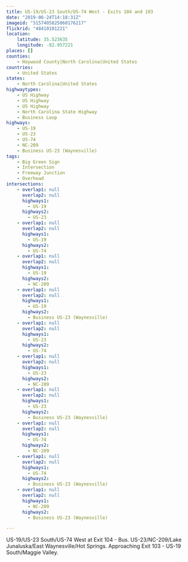 ```yaml
---
title: US-19/US-23 South/US-74 West - Exits 104 and 103
date: "2019-06-24T14:18:31Z"
imageid: "5157405825060176217"
flickrid: "48410101221"
location:
    latitude: 35.523635
    longitude: -82.957221
places: []
counties:
    - Haywood County|North Carolina|United States
countries:
    - United States
states:
    - North Carolina|United States
highwaytypes:
    - US Highway
    - US Highway
    - US Highway
    - North Carolina State Highway
    - Business Loop
highways:
    - US-19
    - US-23
    - US-74
    - NC-209
    - Business US-23 (Waynesville)
tags:
    - Big Green Sign
    - Intersection
    - Freeway Junction
    - Overhead
intersections:
    - overlap1: null
      overlap2: null
      highways1:
        - US-19
      highways2:
        - US-23
    - overlap1: null
      overlap2: null
      highways1:
        - US-19
      highways2:
        - US-74
    - overlap1: null
      overlap2: null
      highways1:
        - US-19
      highways2:
        - NC-209
    - overlap1: null
      overlap2: null
      highways1:
        - US-19
      highways2:
        - Business US-23 (Waynesville)
    - overlap1: null
      overlap2: null
      highways1:
        - US-23
      highways2:
        - US-74
    - overlap1: null
      overlap2: null
      highways1:
        - US-23
      highways2:
        - NC-209
    - overlap1: null
      overlap2: null
      highways1:
        - US-23
      highways2:
        - Business US-23 (Waynesville)
    - overlap1: null
      overlap2: null
      highways1:
        - US-74
      highways2:
        - NC-209
    - overlap1: null
      overlap2: null
      highways1:
        - US-74
      highways2:
        - Business US-23 (Waynesville)
    - overlap1: null
      overlap2: null
      highways1:
        - NC-209
      highways2:
        - Business US-23 (Waynesville)

---
```

US-19/US-23 South/US-74 West at Exit 104 - Bus. US-23/NC-209/Lake Junaluska/East Waynesville/Hot Springs.  Approaching Exit 103 - US-19 South/Maggie Valley.
